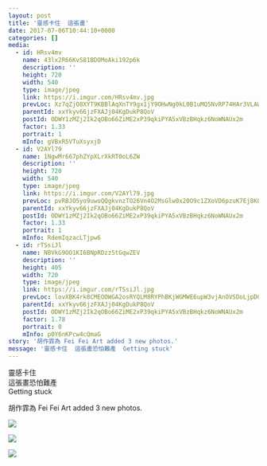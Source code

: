 ```yaml
---
layout: post
title: '靈感卡住  這張畫' 
date: 2017-07-06T10:44:10+0000 
categories: [] 
media:
  - id: HRsv4mv
    name: 43lx2R66KvS81BDOMoAki192p6k
    description: ''   
    height: 720
    width: 540
    type: image/jpeg
    link: https://i.imgur.com/HRsv4mv.jpg
    prevLoc: Xz7qZjO8XYT9KBBlAqXnTY9gx1jY9OHwNg0kL0B1uMQ5NvRP74HAr3VLAWAvILn2mlOQzyIRo7A4P193U3M7WG3DrAh8Ox3jm7XqcAQ8PJ7AWxcYl7r9o2qpTo510wzQpLCg3vxPlwyjTYOyWLJvD2f8ZOj0QPm0UYW2zYRqEmFNPPDJXlz2FgYMWzz3xRS1on36VJYBTwOMQ7KDK8HlPrXvNK51S507zkDL6KirO4Z7voR1Uj3zVZvGqRUzLKYL6xJNTo2
    parentId: xxYkyv66jzFXAJj04KgDukP8QoV
    postId: ODWY1zMZj2Ik2qOBo66ZiME2xP39qkiPYA5xVBzBHqkz6NoWNAUx2m
    factor: 1.33
    portrait: 1
    mInfo: gVBxR5VTuXsyxjD
  - id: V2AYl79
    name: 1NgwMr667phZYpXLrXkRT0oL6ZW
    description: ''   
    height: 720
    width: 540
    type: image/jpeg
    link: https://i.imgur.com/V2AYl79.jpg
    prevLoc: pvRBJO5yo9uwoQQgkvnzTO26Vn4O2MsGlw0x20O9c1ZXoVD6pzuK7Ej8K0KDczko0NGwjBFKRy83MAlLSkwgm4kj9qumlKDOKxm8f4gmrAz41XFXkNpo6OYZiEXk3MDwj3sxKVPMzrX5fn86ZkPQg8frkmlMmn6MFmkrEmOp4zI7NNO50Q4BH9gEZllK0PFyLrO953lBCBwJE7kjJrtA8Bx1p7G4CNpW08PjBPTkRGRJ66PMhpo77pD1Lkt9BDz79p6DU9N
    parentId: xxYkyv66jzFXAJj04KgDukP8QoV
    postId: ODWY1zMZj2Ik2qOBo66ZiME2xP39qkiPYA5xVBzBHqkz6NoWNAUx2m
    factor: 1.33
    portrait: 1
    mInfo: RdemIqzacLTjpw6
  - id: rTSsiJl
    name: NBVkG9OO1KI6BNpRDzz5tGqwZEV
    description: ''   
    height: 405
    width: 720
    type: image/jpeg
    link: https://i.imgur.com/rTSsiJl.jpg
    prevLoc: lovXBK4rk8CMEOOWGA2osRYQLM8RYPhBKjWGMWE6upW3vjAnOVSDoLjpD0DvTLWO9q4RvZI7oxWXlGBMSY5rAzvYlofXQRz7rpQvhvARP13vomFog6RKEJ35i5N62GoN2wHADprKwg62um21njQWVVizDmQ3vxO6hOXPoOyzJ2IvBBwQA9jOi5xnz33X1ksXMJoR05zJHrvLVoVQNDiyJw35BzYnI0zzVmRJGqfz18zEOow7UV5Mg42xgpSgZY4pBmqOU6m
    parentId: xxYkyv66jzFXAJj04KgDukP8QoV
    postId: ODWY1zMZj2Ik2qOBo66ZiME2xP39qkiPYA5xVBzBHqkz6NoWNAUx2m
    factor: 1.78
    portrait: 0
    mInfo: p0Y6nKPcw4cQmaG
story: '胡作霏為 Fei Fei Art added 3 new photos.'  
message: '靈感卡住  這張畫恐怕難產  Getting stuck'  
---
```


靈感卡住  
這張畫恐怕難產  
Getting stuck
 
 
[//]: #story:
胡作霏為 Fei Fei Art added 3 new photos.


[//]: #media:  
<a href="https://i.imgur.com/HRsv4mv.jpg"><img class="postImage" src="https://i.imgur.com/HRsv4mvh.jpg" />  
</a>    


<a href="https://i.imgur.com/V2AYl79.jpg"><img class="postImage" src="https://i.imgur.com/V2AYl79h.jpg" />  
</a>    


<a href="https://i.imgur.com/rTSsiJl.jpg"><img class="postImage" src="https://i.imgur.com/rTSsiJlh.jpg" />  
</a>   
